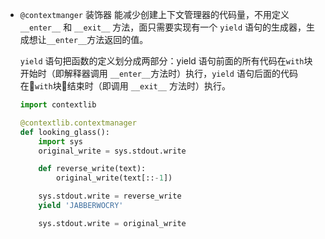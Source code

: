 - `@contextmanger` 装饰器
    能减少创建上下文管理器的代码量，不用定义`__enter__` 和 `__exit__` 方法，面只需要实现有一个 `yield` 语句的生成器，生成想让`__enter__`方法返回的值。

    `yield` 语句把函数的定义划分成两部分：yield 语句前面的所有代码在`with`块开始时（即解释器调用 `__enter__`方法时）执行，`yield` 语句后面的代码在`with`块结束时（即调用 `__exit__` 方法时）执行。

    ```python
    import contextlib

    @contextlib.contextmanager
    def looking_glass():
        import sys
        original_write = sys.stdout.write

        def reverse_write(text):
            original_write(text[::-1])

        sys.stdout.write = reverse_write
        yield 'JABBERWOCRY'

        sys.stdout.write = original_write
    ```